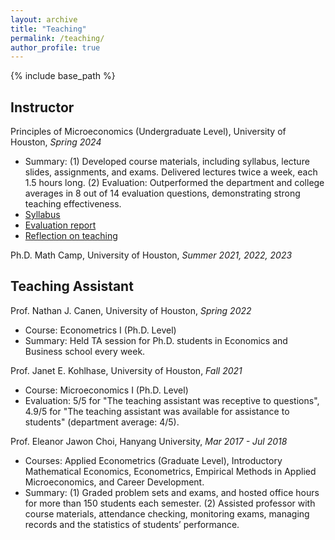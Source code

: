 ```yaml
---
layout: archive
title: "Teaching"
permalink: /teaching/
author_profile: true
---
```


{% include base_path %}

## Instructor

Principles of Microeconomics (Undergraduate Level), University of Houston, _Spring 2024_ 
* Summary: (1) Developed course materials, including syllabus, lecture slides, assignments, and exams. Delivered lectures twice a week, each 1.5 hours long. (2) Evaluation: Outperformed the department and college averages in 8 out of 14 evaluation questions, demonstrating strong teaching effectiveness. 
* [Syllabus](http://yujiezhangecon.github.io/files/teaching/PrincipleMicro_24Spring/Syllabus_ECON2302_S24_YujieZhang.pdf)
* [Evaluation report](http://yujiezhangecon.github.io/files/teaching/PrincipleMicro_24Spring/2220_14342_Course_Evaluation_Report.pdf)
* [Reflection on teaching](https://yujiezhang.notion.site/Reflection-on-Teaching-105791a2351880bd84f1efc28b6e6ed3)

Ph.D. Math Camp, University of Houston, _Summer 2021, 2022, 2023_

## Teaching Assistant 

Prof. Nathan J. Canen, University of Houston, _Spring 2022_
* Course: Econometrics I (Ph.D. Level) 
* Summary: Held TA session for Ph.D. students in Economics and Business school every week. 

Prof. Janet E. Kohlhase, University of Houston, _Fall 2021_
* Course: Microeconomics I (Ph.D. Level)
* Evaluation: 5/5 for "The teaching assistant was receptive to questions", 4.9/5 for "The teaching assistant was available for assistance to students" (department average: 4/5).

Prof. Eleanor Jawon Choi, Hanyang University, _Mar 2017 - Jul 2018_
* Courses: Applied Econometrics (Graduate Level), Introductory Mathematical Economics, Econometrics, Empirical Methods in Applied Microeconomics, and Career Development. 
* Summary: (1) Graded problem sets and exams, and hosted office hours for more than 150 students each semester. (2) Assisted professor with course materials, attendance checking, monitoring exams, managing records and the statistics of students’ performance. 

